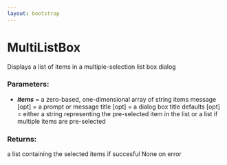 ```yaml
---
layout: bootstrap
---
```


# MultiListBox

Displays a list of items in a multiple-selection list box dialog
        

### Parameters:

- ***items*** = a zero-based, one-dimensional array of string items
message [opt] = a prompt or message
title [opt] = a dialog box title
defaults [opt] = either a string representing the pre-selected item in the list or a list if multiple items are pre-selected
        

### Returns:


a list containing the selected items if succesful
None on error
        
